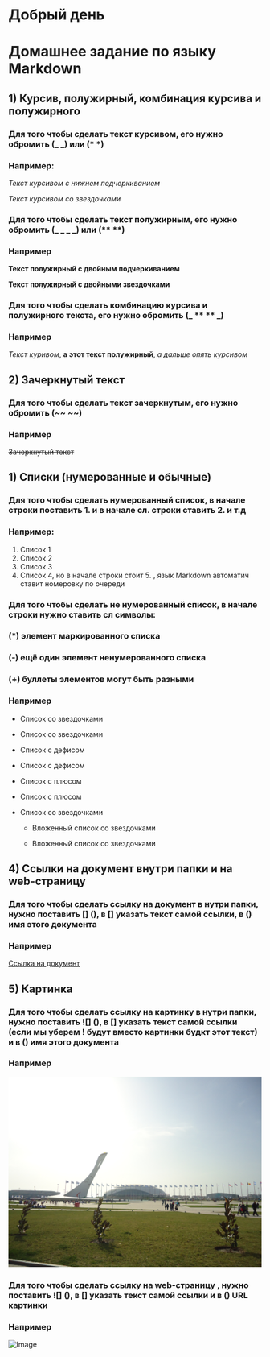# Добрый день
# Домашнее задание по языку Markdown

 <!--
 Язык MD
1. Курсив, полужирный, комбинация курсива и полужирного
2. Зачеркнутый текст
3. Списки (нумерованные и обычные)
4. Ссылки на документ внутри папки и на web-страницу
5. Картинка (web-ресурс) -->

 ## 1) Курсив, полужирный, комбинация курсива и полужирного
 
 ### Для того чтобы сделать текст курсивом, его нужно обромить (_ _) или (* *)

 ### Например:

 _Текст курсивом с нижнем подчеркиванием_

 *Текст курсивом со звездочками*

### Для того чтобы сделать текст полужирным, его нужно обромить (_ _   _ _) или (** **)

### Например

__Текст полужирный с двойным подчеркиванием__

**Текст полужирный с двойными звездочками**

### Для того чтобы сделать комбинацию курсива и полужирного текста, его нужно обромить (_ **   ** _) 

### Например

_Текст куривом_, **а этот текст полужирный**, _а дальше опять курсивом_


## 2) Зачеркнутый текст

### Для того чтобы сделать текст зачеркнутым, его нужно обромить (~~ ~~)

### Например

~~Зачеркнутый текст~~

## 1) Списки (нумерованные и обычные)

### Для того чтобы сделать нумерованный список, в начале строки поставить 1. и в начале сл. строки ставить 2. и т.д

### Например:

1. Список 1
2. Список 2
3. Список 3
5. Список 4, но в начале строки стоит 5. , язык Markdown автоматич ставит номеровку по очереди

### Для того чтобы сделать не нумерованный список, в начале строки нужно ставить сл символы: 
### (*) элемент маркированного списка
### (-) ещё один элемент ненумерованного списка
### (+) буллеты элементов могут быть разными


### Например


* Список со звездочками

* Список со звездочками

- Список с дефисом

- Список с дефисом

+ Список с плюсом

+ Список с плюсом

* Список со звездочками

    * Вложенный список со звездочками

    * Вложенный список со звездочками

## 4) Ссылки на документ внутри папки и на web-страницу 

### Для того чтобы сделать ссылку на документ в нутри папки, нужно поставить [] (), в [] указать текст самой ссылки, в () имя этого документа

### Например

[Ссылка на документ](D.docx)

## 5) Картинка 

###  Для того чтобы сделать ссылку на картинку в нутри папки, нужно поставить ![] (), в [] указать текст самой ссылки (если мы уберем ! будут вместо картинки будкт этот текст) и в () имя этого документа

### Например

![Фотка](Fot.JPG "Фотка из папки")

###  Для того чтобы сделать ссылку на web-страницу , нужно поставить ![] (), в [] указать текст самой ссылки и в () URL картинки

### Например

![Image](https://cepia.ru/images/u/pages/skachat-kartinki-spasibo-za-vnimanie-dlya-prezentacii-cover-385.jpg "Фото с нета")
